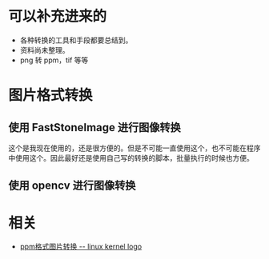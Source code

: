 
# 可以补充进来的

- 各种转换的工具和手段都要总结到。
- 资料尚未整理。
- png 转 ppm，tif 等等


# 图片格式转换

## 使用 FastStoneImage 进行图像转换

这个是我现在使用的，还是很方便的。但是不可能一直使用这个，也不可能在程序中使用这个。因此最好还是使用自己写的转换的脚本，批量执行的时候也方便。

## 使用 opencv 进行图像转换







# 相关

- [ppm格式图片转换 -- linux kernel logo](https://blog.csdn.net/wh_19910525/article/details/42237251)
